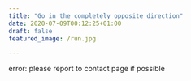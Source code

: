 ```yaml
---
title: "Go in the completely opposite direction"
date: 2020-07-09T00:12:25+01:00
draft: false
featured_image: /run.jpg

---
```


error: please report to contact page if possible